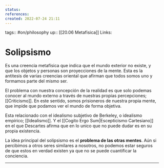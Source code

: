 ```yaml
---
status:
references:
created: 2022-07-24 21:11
---
```

tags:: #on/philosophy 
up:: [[20.06 Metafisica]]
Links: 
# Solipsismo
Es una creencia metafísica que indica que el mundo exterior no existe, y que los objetos y personas son proyecciones de la mente. Esta es la antitesis de varias creencias oriental que afirman que todos somos uno y formamos parte del mismo ser.

El problema con nuestra concepción de la realidad es que solo podemas conocer al mundo externo a través de nuestras propias percepciones; [[Criticismo]]. En este sentido, somos prisioneros de nuestra propia mente, que impide que podamos ver el mundo de forma objetiva.

Esta relacionado con el idealismo subjetivo de Berkeley, o idealismo empírico; [[Idealismo]]. Y el [[Cogito Ergo Sum|Escepticismo Cartesiano]] en el que Descartes afirma que en lo unico que no puede dudar es en su propia existencia.

La idea principal del solipsismo es el **problema de las otras mentes**. Aún si percibimos a otros seres similares a nosotros, no podemos estar seguros de que estos en verdad existen ya que no se puede cuantificar la conciencia.
___
